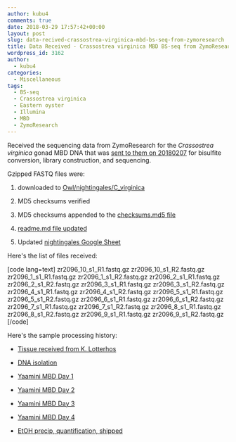 ```yaml
---
author: kubu4
comments: true
date: 2018-03-29 17:57:42+00:00
layout: post
slug: data-recived-crassostrea-virginica-mbd-bs-seq-from-zymoresearch
title: Data Received - Crassostrea virginica MBD BS-seq from ZymoResearch
wordpress_id: 3162
author:
  - kubu4
categories:
  - Miscellaneous
tags:
  - BS-seq
  - Crassostrea virginica
  - Eastern oyster
  - Illumina
  - MBD
  - ZymoResearch
---
```


Received the sequencing data from ZymoResearch for the <em>Crassostrea virginica</em> gonad MBD DNA that was [sent to them on 20180207](https://robertslab.github.io/sams-notebook/2018/02/07/ethanol-precipitation-dna-quantification-c-virginica-mbd-dna-from-yaamini.html) for bisulfite conversion, library construction, and sequencing.

Gzipped FASTQ files were:





  1. downloaded to [Owl/nightingales/C_virginica](https://owl.fish.washington.edu/nightingales/C_virginica)


  2. MD5 checksums verified


  3. MD5 checksums appended to the [checksums.md5 file](https://owl.fish.washington.edu/nightingales/C_virginica/checksums.md5)


  4. [readme.md file updated](https://owl.fish.washington.edu/nightingales/C_virginica/readme.md)


  5. Updated [nightingales Google Sheet](https://docs.google.com/spreadsheets/d/1_XqIOPVHSBVGscnjzDSWUeRL7HUHXfaHxVzec-I-8Xk/edit?usp=sharing)



Here's the list of files received:

[code lang=text]
zr2096_10_s1_R1.fastq.gz
zr2096_10_s1_R2.fastq.gz
zr2096_1_s1_R1.fastq.gz
zr2096_1_s1_R2.fastq.gz
zr2096_2_s1_R1.fastq.gz
zr2096_2_s1_R2.fastq.gz
zr2096_3_s1_R1.fastq.gz
zr2096_3_s1_R2.fastq.gz
zr2096_4_s1_R1.fastq.gz
zr2096_4_s1_R2.fastq.gz
zr2096_5_s1_R1.fastq.gz
zr2096_5_s1_R2.fastq.gz
zr2096_6_s1_R1.fastq.gz
zr2096_6_s1_R2.fastq.gz
zr2096_7_s1_R1.fastq.gz
zr2096_7_s1_R2.fastq.gz
zr2096_8_s1_R1.fastq.gz
zr2096_8_s1_R2.fastq.gz
zr2096_9_s1_R1.fastq.gz
zr2096_9_s1_R2.fastq.gz
[/code]

Here's the sample processing history:



  * [Tissue received from K. Lotterhos](https://robertslab.github.io/sams-notebook/2017/10/03/samples-received-c-virginica-gonad-tissue-from-katie-lotterhos.html)


  * [DNA isolation](https://robertslab.github.io/sams-notebook/2017/11/14/dna-isolation-quantification-c-virginica-gonad-gdna.html)


  * [Yaamini MBD Day 1](https://yaaminiv.github.io/Virginica-MBDSeq/)


  * [Yaamini MBD Day 2](https://yaaminiv.github.io/Virginica-MBDSeq-Day2/)


  * [Yaamini MBD Day 3](https://yaaminiv.github.io/Virginica-MBDSeq-Day3/)


  * [Yaamini MBD Day 4](https://yaaminiv.github.io/Virginica-MBDSeq-Day4/)


  * [EtOH precip, quantification, shipped](https://robertslab.github.io/sams-notebook/2018/02/07/ethanol-precipitation-dna-quantification-c-virginica-mbd-dna-from-yaamini.html)


